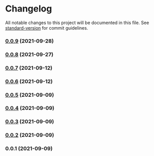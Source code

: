 # Changelog

All notable changes to this project will be documented in this file. See [standard-version](https://github.com/conventional-changelog/standard-version) for commit guidelines.

### [0.0.9](https://github.com/wishy-gift/noscript/compare/v0.0.8...v0.0.9) (2021-09-28)

### [0.0.8](https://github.com/wishy-gift/noscript/compare/v0.0.7...v0.0.8) (2021-09-27)

### [0.0.7](https://github.com/wishy-gift/noscript/compare/v0.0.6...v0.0.7) (2021-09-12)

### [0.0.6](https://github.com/wishy-gift/noscript/compare/v0.0.5...v0.0.6) (2021-09-12)

### [0.0.5](https://github.com/wishy-gift/noscript/compare/v0.0.4...v0.0.5) (2021-09-09)

### [0.0.4](https://github.com/wishy-gift/noscript/compare/v0.0.3...v0.0.4) (2021-09-09)

### [0.0.3](https://github.com/wishy-gift/noscript/compare/v0.0.2...v0.0.3) (2021-09-09)

### [0.0.2](https://github.com/wishy-gift/noscript/compare/v0.0.1...v0.0.2) (2021-09-09)

### 0.0.1 (2021-09-09)
